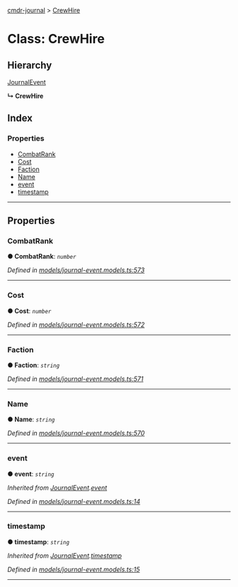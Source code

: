 [cmdr-journal](../README.md) > [CrewHire](../classes/crewhire.md)



# Class: CrewHire

## Hierarchy


 [JournalEvent](journalevent.md)

**↳ CrewHire**







## Index

### Properties

* [CombatRank](crewhire.md#combatrank)
* [Cost](crewhire.md#cost)
* [Faction](crewhire.md#faction)
* [Name](crewhire.md#name)
* [event](crewhire.md#event)
* [timestamp](crewhire.md#timestamp)



---
## Properties
<a id="combatrank"></a>

###  CombatRank

**●  CombatRank**:  *`number`* 

*Defined in [models/journal-event.models.ts:573](https://github.com/chrisbruford/cmdr-journal/blob/5b08b7d/src/models/journal-event.models.ts#L573)*





___

<a id="cost"></a>

###  Cost

**●  Cost**:  *`number`* 

*Defined in [models/journal-event.models.ts:572](https://github.com/chrisbruford/cmdr-journal/blob/5b08b7d/src/models/journal-event.models.ts#L572)*





___

<a id="faction"></a>

###  Faction

**●  Faction**:  *`string`* 

*Defined in [models/journal-event.models.ts:571](https://github.com/chrisbruford/cmdr-journal/blob/5b08b7d/src/models/journal-event.models.ts#L571)*





___

<a id="name"></a>

###  Name

**●  Name**:  *`string`* 

*Defined in [models/journal-event.models.ts:570](https://github.com/chrisbruford/cmdr-journal/blob/5b08b7d/src/models/journal-event.models.ts#L570)*





___

<a id="event"></a>

###  event

**●  event**:  *`string`* 

*Inherited from [JournalEvent](journalevent.md).[event](journalevent.md#event)*

*Defined in [models/journal-event.models.ts:14](https://github.com/chrisbruford/cmdr-journal/blob/5b08b7d/src/models/journal-event.models.ts#L14)*





___

<a id="timestamp"></a>

###  timestamp

**●  timestamp**:  *`string`* 

*Inherited from [JournalEvent](journalevent.md).[timestamp](journalevent.md#timestamp)*

*Defined in [models/journal-event.models.ts:15](https://github.com/chrisbruford/cmdr-journal/blob/5b08b7d/src/models/journal-event.models.ts#L15)*





___


